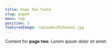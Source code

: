 ```yaml
---
title: Page Two Taute
slug: page4
menu: top
position: 3
featuredImage: /uploads/Rihanna1.jpg
---
```


Content for **page two**. Lorem ipsum dolor sit amet.
